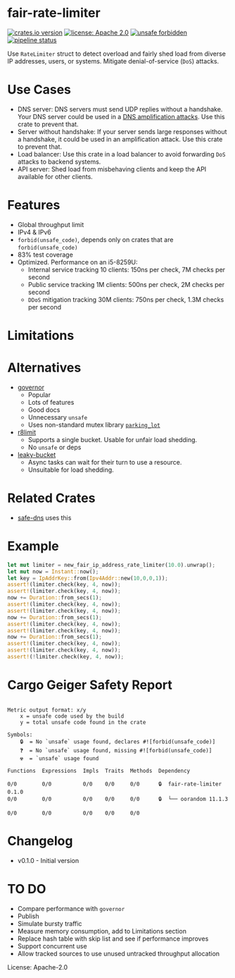 fair-rate-limiter
=================
[![crates.io version](https://img.shields.io/crates/v/fair-rate-limiter.svg)](https://crates.io/crates/fair-rate-limiter)
[![license: Apache 2.0](https://gitlab.com/leonhard-llc/ops/-/raw/main/license-apache-2.0.svg)](https://gitlab.com/leonhard-llc/ops/-/raw/main/fair-rate-limiter/LICENSE)
[![unsafe forbidden](https://gitlab.com/leonhard-llc/ops/-/raw/main/unsafe-forbidden.svg)](https://github.com/rust-secure-code/safety-dance/)
[![pipeline status](https://gitlab.com/leonhard-llc/ops/badges/main/pipeline.svg)](https://gitlab.com/leonhard-llc/ops/-/pipelines)

Use `RateLimiter` struct to detect overload and
fairly shed load from diverse IP addresses, users, or systems.
Mitigate denial-of-service (`DoS`) attacks.

# Use Cases
- DNS server: DNS servers must send UDP replies without a handshake.
  Your DNS server could be used in a
  [DNS amplification attacks](https://www.cisa.gov/uscert/ncas/alerts/TA13-088A).
  Use this crate to prevent that.
- Server without handshake: If your server sends large responses without a handshake,
  it could be used in an amplification attack.  Use this crate to prevent that.
- Load balancer: Use this crate in a load balancer to avoid forwarding `DoS` attacks to
  backend systems.
- API server: Shed load from misbehaving clients
  and keep the API available for other clients.

# Features
- Global throughput limit
- IPv4 & IPv6
- `forbid(unsafe_code)`, depends only on crates that are `forbid(unsafe_code)`
- 83% test coverage
- Optimized.  Performance on an i5-8259U:
  - Internal service tracking 10 clients: 150ns per check, 7M checks per second
  - Public service tracking 1M clients: 500ns per check, 2M checks per second
  - `DDoS` mitigation tracking 30M clients: 750ns per check, 1.3M checks per second

# Limitations

# Alternatives
- [governor](https://crates.io/crates/governor)
  - Popular
  - Lots of features
  - Good docs
  - Unnecessary `unsafe`
  - Uses non-standard mutex library [`parking_lot`](https://crates.io/crates/parking_lot)
- [r8limit](https://crates.io/crates/r8limit)
  - Supports a single bucket.  Usable for unfair load shedding.
  - No `unsafe` or deps
- [leaky-bucket](https://crates.io/crates/leaky-bucket)
  - Async tasks can wait for their turn to use a resource.
  - Unsuitable for load shedding.

# Related Crates
- [safe-dns](https://crates.io/crates/safe-dns) uses this

# Example
```rust
let mut limiter = new_fair_ip_address_rate_limiter(10.0).unwrap();
let mut now = Instant::now();
let key = IpAddrKey::from(Ipv4Addr::new(10,0,0,1));
assert!(limiter.check(key, 4, now));
assert!(limiter.check(key, 4, now));
now += Duration::from_secs(1);
assert!(limiter.check(key, 4, now));
assert!(limiter.check(key, 4, now));
now += Duration::from_secs(1);
assert!(limiter.check(key, 4, now));
assert!(limiter.check(key, 4, now));
now += Duration::from_secs(1);
assert!(limiter.check(key, 4, now));
assert!(limiter.check(key, 4, now));
assert!(!limiter.check(key, 4, now));
```

# Cargo Geiger Safety Report
```

Metric output format: x/y
    x = unsafe code used by the build
    y = total unsafe code found in the crate

Symbols: 
    🔒  = No `unsafe` usage found, declares #![forbid(unsafe_code)]
    ❓  = No `unsafe` usage found, missing #![forbid(unsafe_code)]
    ☢️  = `unsafe` usage found

Functions  Expressions  Impls  Traits  Methods  Dependency

0/0        0/0          0/0    0/0     0/0      🔒  fair-rate-limiter 0.1.0
0/0        0/0          0/0    0/0     0/0      🔒  └── oorandom 11.1.3

0/0        0/0          0/0    0/0     0/0    

```
# Changelog
- v0.1.0 - Initial version

# TO DO
- Compare performance with `governor`
- Publish
- Simulate bursty traffic
- Measure memory consumption, add to Limitations section
- Replace hash table with skip list and see if performance improves
- Support concurrent use
- Allow tracked sources to use unused untracked throughput allocation

License: Apache-2.0
